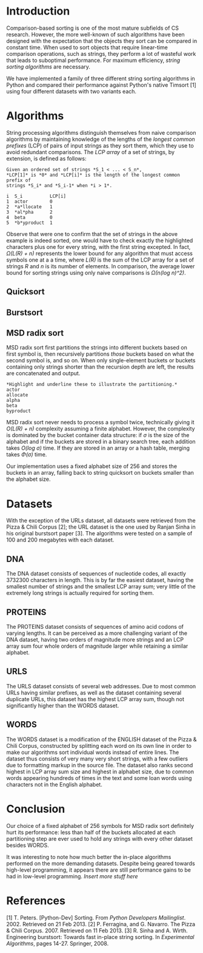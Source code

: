 # Introduction

Comparison-based sorting is one of the most mature subfields of CS research.
However, the more well-known of such algorithms have been designed with the
expectation that the objects they sort can be compared in constant time.
When used to sort objects that require linear-time comparison operations,
such as strings, they perform a lot of wasteful work that leads to suboptimal
performance.  For maximum efficiency, *string sorting algorithms* are
necessary.

We have implemented a family of three different string sorting algorithms in
Python and compared their performance against Python's native Timsort [1] using
four different datasets with two variants each.

# Algorithms

String processing algorithms distinguish themselves from naive comparison
algorithms by maintaining knowledge of the lengths of the *longest common
prefixes* (LCP) of pairs of input strings as they sort them, which they use to
avoid redundant comparisons.  The *LCP array* of a set of strings, by
extension, is defined as follows:

    Given an ordered set of strings *S_1 < ... < S_n*,
    *LCP[1]* is *0* and *LCP[i]* is the length of the longest common prefix of
    strings *S_i* and *S_i-1* when *i > 1*.
    
    i  S_i          LCP[i]
    1  actor        0
    2  *a*llocate   1
    3  *al*pha      2
    4  beta         0
    5  *b*yproduct  1

Observe that were one to confirm that the set of strings in the above example
is indeed sorted, one would have to check exactly the highlighted characters
plus one for every string, with the first string excepted.
In fact, *Ω(L(R) + n)* represents the lower bound for any algorithm that must
access symbols one at a a time, where *L(R)* is the sum of the LCP array for
a set of strings *R* and *n* is its number of elements.  In comparison, the
average lower bound for sorting strings using only naive comparisons is
*Ω(n(log n)^2)*.

## Quicksort

## Burstsort

## MSD radix sort

MSD radix sort first partitions the strings into different buckets based on
first symbol is, then recursively partitions *those* buckets based on what
the second symbol is, and so on.  When only single-element buckets or buckets
containing only strings shorter than the recursion depth are left, the results
are concatenated and output.

    *Highlight and underline these to illustrate the partitioning.*
    actor
    allocate
    alpha
    beta
    byproduct

MSD radix sort never needs to process a symbol twice, technically giving it
*O(L(R) + n)* complexity assuming a finite alphabet.  However, the complexity
is dominated by the bucket container data structure: if *σ* is the size of the
alphabet and if the buckets are stored in a binary search tree, each addition
takes *O(log σ)* time.  If they are stored in an array or a hash table, merging
takes *Φ(σ)* time.

Our implementation uses a fixed alphabet size of 256 and stores the buckets in
an array, falling back to string quicksort on buckets smaller than the alphabet
size.

# Datasets

With the exception of the URLs dataset, all datasets were retrieved from
the Pizza & Chili Corpus [2]; the URL dataset is the one used by Ranjan Sinha
in his original burstsort paper [3]. The algorithms were tested on a sample
of 100 and 200 megabytes with each dataset.

## DNA

The DNA dataset consists of sequences of nucleotide codes, all exactly 3732300
characters in length.  This is by far the easiest dataset, having the smallest
number of strings and the smallest LCP array sum; very little of the extremely
long strings is actually required for sorting them.

## PROTEINS

The PROTEINS dataset consists of sequences of amino acid codons of varying
lengths.  It can be perceived as a more challenging variant of the DNA dataset,
having two orders of magnitude more strings and an LCP array sum four whole
orders of magnitude larger while retaining a similar alphabet.

## URLS

The URLS dataset consists of several web addresses.  Due to most common URLs
having similar prefixes, as well as the dataset containing several duplicate
URLs, this dataset has the highest LCP array sum, though not significantly
higher than the WORDS dataset.

## WORDS

The WORDS dataset is a modification of the ENGLISH dataset of the Pizza & Chili
Corpus, constructed by splitting each word on its own line in order to make our
algorithms sort individual words instead of entire lines.  The dataset thus
consists of very many very short strings, with a few outliers due to formatting
markup in the source file.  The dataset also ranks second highest in LCP array
sum size and highest in alphabet size, due to common words appearing hundreds of
times in the text and some loan words using characters not in the English
alphabet.

# Conclusion

Our choice of a fixed alphabet of 256 symbols for MSD radix sort definitely
hurt its performance: less than half of the buckets allocated at each
partitioning step are ever used to hold any strings with every other dataset
besides WORDS.

It was interesting to note how much better the in-place algorithms performed on
the more demanding datasets.  Despite being geared towards high-level
programming, it appears there are still performance gains to be had in
low-level programming. *Insert more stuff here*

# References

[1] T. Peters.  [Python-Dev] Sorting.  From *Python Developers Mailinglist*.
    2002.  Retrieved on 21 Feb 2013.
[2] P. Ferragina, and G. Navarro.  The Pizza & Chili Corpus.
    2007.  Retrieved on 11 Feb 2013.
[3] R. Sinha and A. Wirth.  Engineering burstsort: Towards fast in-place string
    sorting.  In *Experimental Algorithms*, pages 14-27.  Springer, 2008.

